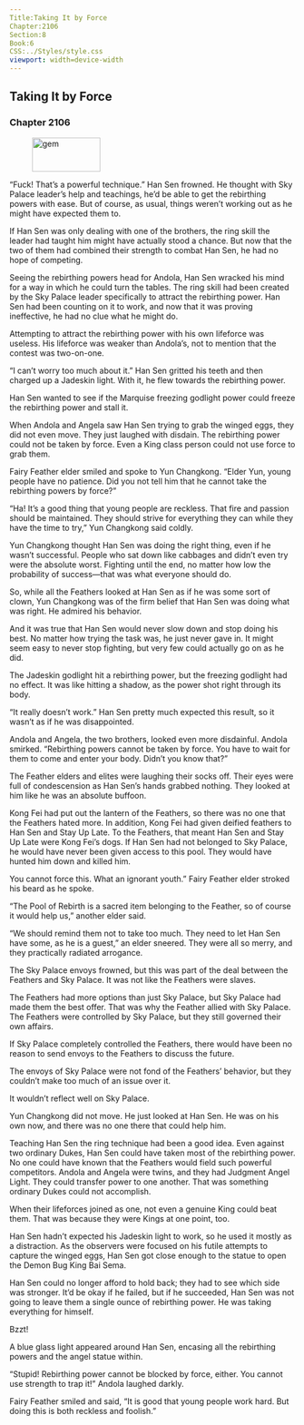```yaml
---
Title:Taking It by Force 
Chapter:2106 
Section:8 
Book:6 
CSS:../Styles/style.css 
viewport: width=device-width
---
```

  
## Taking It by Force
### Chapter 2106
  
<figure>
	<img src="../Images/gem.gif" alt="gem" id="gem" width="120" height="60" />
</figure>
  

  
“Fuck! That’s a powerful technique.” Han Sen frowned. He thought with Sky Palace leader’s help and teachings, he’d be able to get the rebirthing powers with ease. But of course, as usual, things weren’t working out as he might have expected them to.

If Han Sen was only dealing with one of the brothers, the ring skill the leader had taught him might have actually stood a chance. But now that the two of them had combined their strength to combat Han Sen, he had no hope of competing.

Seeing the rebirthing powers head for Andola, Han Sen wracked his mind for a way in which he could turn the tables. The ring skill had been created by the Sky Palace leader specifically to attract the rebirthing power. Han Sen had been counting on it to work, and now that it was proving ineffective, he had no clue what he might do.

Attempting to attract the rebirthing power with his own lifeforce was useless. His lifeforce was weaker than Andola’s, not to mention that the contest was two-on-one.

“I can’t worry too much about it.” Han Sen gritted his teeth and then charged up a Jadeskin light. With it, he flew towards the rebirthing power.

Han Sen wanted to see if the Marquise freezing godlight power could freeze the rebirthing power and stall it.

When Andola and Angela saw Han Sen trying to grab the winged eggs, they did not even move. They just laughed with disdain. The rebirthing power could not be taken by force. Even a King class person could not use force to grab them.

Fairy Feather elder smiled and spoke to Yun Changkong. “Elder Yun, young people have no patience. Did you not tell him that he cannot take the rebirthing powers by force?”

“Ha! It’s a good thing that young people are reckless. That fire and passion should be maintained. They should strive for everything they can while they have the time to try,” Yun Changkong said coldly.

Yun Changkong thought Han Sen was doing the right thing, even if he wasn’t successful. People who sat down like cabbages and didn’t even try were the absolute worst. Fighting until the end, no matter how low the probability of success—that was what everyone should do.

So, while all the Feathers looked at Han Sen as if he was some sort of clown, Yun Changkong was of the firm belief that Han Sen was doing what was right. He admired his behavior.

And it was true that Han Sen would never slow down and stop doing his best. No matter how trying the task was, he just never gave in. It might seem easy to never stop fighting, but very few could actually go on as he did.

The Jadeskin godlight hit a rebirthing power, but the freezing godlight had no effect. It was like hitting a shadow, as the power shot right through its body.

“It really doesn’t work.” Han Sen pretty much expected this result, so it wasn’t as if he was disappointed.

Andola and Angela, the two brothers, looked even more disdainful. Andola smirked. “Rebirthing powers cannot be taken by force. You have to wait for them to come and enter your body. Didn’t you know that?”

The Feather elders and elites were laughing their socks off. Their eyes were full of condescension as Han Sen’s hands grabbed nothing. They looked at him like he was an absolute buffoon.

Kong Fei had put out the lantern of the Feathers, so there was no one that the Feathers hated more. In addition, Kong Fei had given deified feathers to Han Sen and Stay Up Late. To the Feathers, that meant Han Sen and Stay Up Late were Kong Fei’s dogs. If Han Sen had not belonged to Sky Palace, he would have never been given access to this pool. They would have hunted him down and killed him.

You cannot force this. What an ignorant youth.” Fairy Feather elder stroked his beard as he spoke.

“The Pool of Rebirth is a sacred item belonging to the Feather, so of course it would help us,” another elder said.

“We should remind them not to take too much. They need to let Han Sen have some, as he is a guest,” an elder sneered. They were all so merry, and they practically radiated arrogance.

The Sky Palace envoys frowned, but this was part of the deal between the Feathers and Sky Palace. It was not like the Feathers were slaves.

The Feathers had more options than just Sky Palace, but Sky Palace had made them the best offer. That was why the Feather allied with Sky Palace. The Feathers were controlled by Sky Palace, but they still governed their own affairs.

If Sky Palace completely controlled the Feathers, there would have been no reason to send envoys to the Feathers to discuss the future.

The envoys of Sky Palace were not fond of the Feathers’ behavior, but they couldn’t make too much of an issue over it.

It wouldn’t reflect well on Sky Palace.

Yun Changkong did not move. He just looked at Han Sen. He was on his own now, and there was no one there that could help him.

Teaching Han Sen the ring technique had been a good idea. Even against two ordinary Dukes, Han Sen could have taken most of the rebirthing power. No one could have known that the Feathers would field such powerful competitors. Andola and Angela were twins, and they had Judgment Angel Light. They could transfer power to one another. That was something ordinary Dukes could not accomplish.

When their lifeforces joined as one, not even a genuine King could beat them. That was because they were Kings at one point, too.

Han Sen hadn’t expected his Jadeskin light to work, so he used it mostly as a distraction. As the observers were focused on his futile attempts to capture the winged eggs, Han Sen got close enough to the statue to open the Demon Bug King Bai Sema.

Han Sen could no longer afford to hold back; they had to see which side was stronger. It’d be okay if he failed, but if he succeeded, Han Sen was not going to leave them a single ounce of rebirthing power. He was taking everything for himself.

Bzzt!

A blue glass light appeared around Han Sen, encasing all the rebirthing powers and the angel statue within.

“Stupid! Rebirthing power cannot be blocked by force, either. You cannot use strength to trap it!” Andola laughed darkly.

Fairy Feather smiled and said, “It is good that young people work hard. But doing this is both reckless and foolish.”